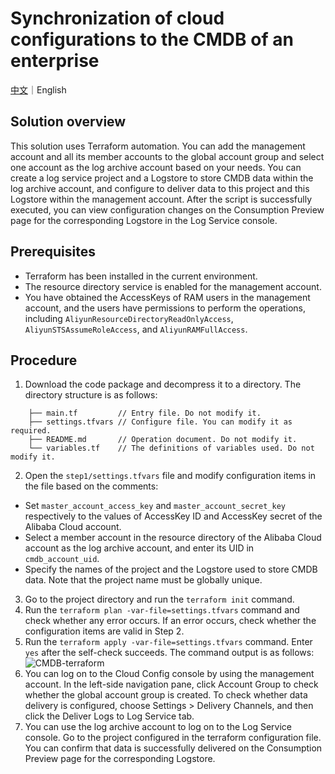 # Synchronization of cloud configurations to the CMDB of an enterprise

[中文](./README.md)｜English

## Solution overview

This solution uses Terraform automation. You can add the management account and all its member accounts to the global account group and select one account as the log archive account based on your needs. You can create a log service project and a Logstore to store CMDB data within the log archive account, and configure to deliver data to this project and this Logstore within the management account. After the script is successfully executed, you can view configuration changes on the Consumption Preview page for the corresponding Logstore in the Log Service console. 

## Prerequisites

-	Terraform has been installed in the current environment. 
-	The resource directory service is enabled for the management account. 
-	You have obtained the AccessKeys of RAM users in the management account, and the users have permissions to perform the operations, including `AliyunResourceDirectoryReadOnlyAccess`, `AliyunSTSAssumeRoleAccess`, and `AliyunRAMFullAccess`. 

## Procedure
1.	Download the code package and decompress it to a directory. The directory structure is as follows:
```
    ├── main.tf         // Entry file. Do not modify it.
    ├── settings.tfvars // Configure file. You can modify it as required.
    ├── README.md       // Operation document. Do not modify it.
    └── variables.tf    // The definitions of variables used. Do not modify it.
```
2.	Open the `step1/settings.tfvars` file and modify configuration items in the file based on the comments:
  -	Set `master_account_access_key` and `master_account_secret_key` respectively to the values of AccessKey ID and AccessKey secret of the Alibaba Cloud account.
  -	Select a member account in the resource directory of the Alibaba Cloud account as the log archive account, and enter its UID in `cmdb_account_uid`.
  -	Specify the names of the project and the Logstore used to store CMDB data. Note that the project name must be globally unique. 
3.	Go to the project directory and run the `terraform init` command.
4.	Run the `terraform plan -var-file=settings.tfvars` command and check whether any error occurs. If an error occurs, check whether the configuration items are valid in Step 2.
5.	Run the `terraform apply -var-file=settings.tfvars` command. Enter `yes` after the self-check succeeds. The command output is as follows:
![CMDB-terraform](../img/CMDB-terraform.png)
6.	You can log on to the Cloud Config console by using the management account. In the left-side navigation pane, click Account Group to check whether the global account group is created. To check whether data delivery is configured, choose Settings > Delivery Channels, and then click the Deliver Logs to Log Service tab. 
7.	You can use the log archive account to log on to the Log Service console. Go to the project configured in the terraform configuration file. You can confirm that data is successfully delivered on the Consumption Preview page for the corresponding Logstore. 
